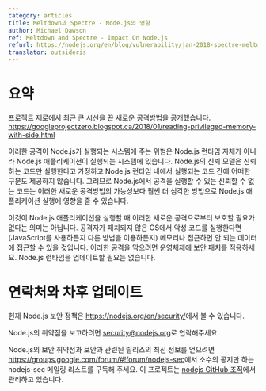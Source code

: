 ```yaml
---
category: articles
title: Meltdown과 Spectre - Node.js의 영향
author: Michael Dawson
ref: Meltdown and Spectre - Impact On Node.js
refurl: https://nodejs.org/en/blog/vulnerability/jan-2018-spectre-meltdown
translator: outsideris
---
```

<!--
# Summary

Project zero has recently announced some new attacks that have received a
lot of attention:
https://googleprojectzero.blogspot.ca/2018/01/reading-privileged-memory-with-side.html.

The risk from these attacks to systems running Node.js resides in the
systems in which your Node.js applications run, as opposed to the
Node.js runtime itself. The trust model for Node.js assumes you are
running trusted code and does not provide any separation between code
running within the runtime itself. Therefore, untrusted code that
would be necessary to execute these attacks in Node.js could already
affect the execution of your Node.js applications in ways that
are more severe than possible through these new attacks.

This does not mean that you don't need to protect yourself from
these new attacks when running Node.js applications. If an attacker
manages to run malicious code on an unpatched OS (whether using
JavaScript or something else) they may be able to access memory and or
data that they should not have access to.  In order to protect yourself
from these cases, apply the security patches for your operating
system. You do not need to update the Node.js runtime.
-->

# 요약
프로젝트 제로에서 최근 큰 시선을 끈 새로운 공격방법을 공개했습니다.
<https://googleprojectzero.blogspot.ca/2018/01/reading-privileged-memory-with-side.html>

이러한 공격이 Node.js가 실행되는 시스템에 주는 위험은 Node.js 런타임 자체가 아니라
Node.js 애플리케이션이 실행되는 시스템에 있습니다. Node.js의 신뢰 모델은 신뢰하는 코드만
실행한다고 가정하고 Node.js 런타임 내에서 실행되는 코드 간에 어떠한 구분도 제공하지 않습니다.
그러므로 Node.js에서 공격을 실행할 수 있는 신뢰할 수 없는 코드는 이러한 새로운 공격방법의
가능성보다 훨씬 더 심각한 방법으로 Node.js 애플리케이션 실행에 영향을 줄 수 있습니다.

이것이 Node.js 애플리케이션을 실행할 때 이러한 새로운 공격으로부터 보호할 필요가
없다는 의미는 아닙니다. 공격자가 패치되지 않은 OS에서 악성 코드를
실행한다면(JavaScript를 사용하든지 다른 방법을 이용하든지) 메모리나 접근하면
안 되는 데이터에 접근할 수 있을 것입니다. 이러한 공격을 막으려면 운영체제에
보안 패치를 적용하세요. Node.js 런타임을 업데이트할 필요는 없습니다.

<!--
# Contact and future updates

The current Node.js security policy can be found at https://nodejs.org/en/security/.

Please contact security@nodejs.org if you wish to report a vulnerability in Node.js.

Subscribe to the low-volume announcement-only nodejs-sec mailing list at
https://groups.google.com/forum/#!forum/nodejs-sec to stay up to date
on security vulnerabilities and security-related releases of Node.js and
the projects maintained in the [nodejs GitHub organisation](https://github.com/nodejs/).
-->

# 연락처와 차후 업데이트

현재 Node.js 보안 정책은 <https://nodejs.org/en/security/>에서 볼 수 있습니다.

Node.js의 취약점을 보고하려면 <security@nodejs.org>로 연락해주세요.

Node.js의 보안 취약점과 보안과 관련된 릴리스의 최신 정보를 얻으려면
<https://groups.google.com/forum/#!forum/nodejs-sec>에서 소수의 공지만 하는
nodejs-sec 메일링 리스트를 구독해 주세요. 이 프로젝트는
[nodejs GitHub 조직](https://github.com/nodejs/)에서 관리하고 있습니다.

